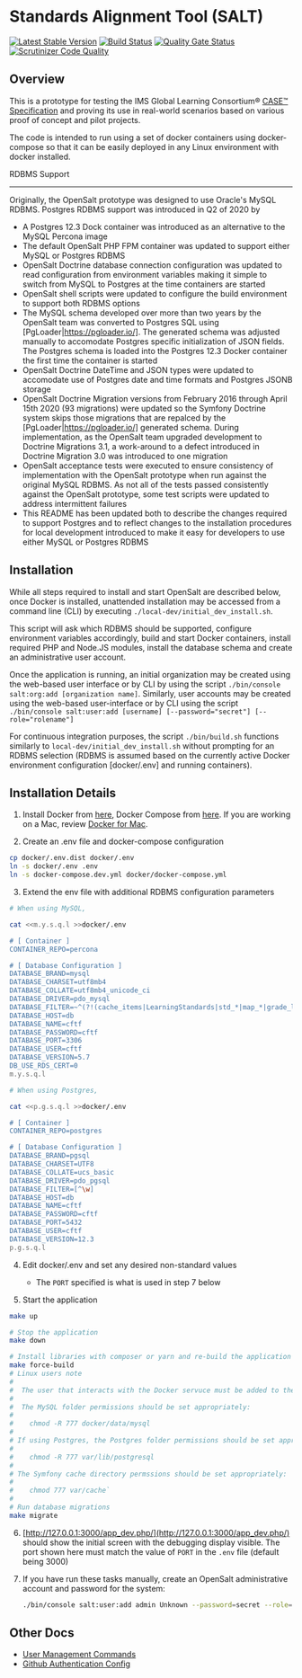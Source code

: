 Standards Alignment Tool (SALT)
===============================

[![Latest Stable Version](https://poser.pugx.org/opensalt/opensalt/v/stable)](https://github.com/opensalt/opensalt) [![Build Status](https://travis-ci.org/opensalt/opensalt.svg?branch=develop)](https://travis-ci.org/opensalt/opensalt) [![Quality Gate Status](https://sonarcloud.io/api/project_badges/measure?project=opensalt_opensalt&metric=alert_status)](https://sonarcloud.io/dashboard?id=opensalt_opensalt) [![Scrutinizer Code Quality](https://scrutinizer-ci.com/g/opensalt/opensalt/badges/quality-score.png?b=develop)](https://scrutinizer-ci.com/g/opensalt/opensalt/?branch=develop) <!--- comment out until Insight supports PHP 7.4 [![SensioLabsInsight](https://insight.sensiolabs.com/projects/e4aee568-15d9-4d97-944f-fb742bb9e885/mini.png)](https://insight.sensiolabs.com/projects/e4aee568-15d9-4d97-944f-fb742bb9e885) -->


Overview
--------

This is a prototype for testing the IMS Global Learning Consortium® [CASE™ Specification](https://www.imsglobal.org/case) and proving its use
in real-world scenarios based on various proof of concept and pilot projects.

The code is intended to run using a set of docker containers using
docker-compose so that it can be easily deployed in any Linux environment
with docker installed.

RDBMS Support

-------------
Originally, the OpenSalt prototype was designed to use Oracle's MySQL RDBMS.  Postgres RDBMS support was introduced in Q2 of 2020 by

* A Postgres 12.3 Dock container was introduced as an alternative to the MySQL Percona image
* The default OpenSalt PHP FPM container was updated to support either MySQL or Postgres RDBMS
* OpenSalt Doctrine database connection configuration was updated to read configuration from environment variables making it simple to switch from MySQL to Postgres at the time containers are started
* OpenSalt shell scripts were updated to configure the build environment to support both RDBMS options
* The MySQL schema developed over more than two years by the OpenSalt team was converted to Postgres SQL using [PgLoader|https://pgloader.io/].  The generated schema was adjusted manually to accomodate Postgres specific initialization of JSON fields.  The Postgres schema is loaded into the Postgres 12.3 Docker container the first time the container is started
* OpenSalt Doctrine DateTime and JSON types were updated to accomodate use of Postgres date and time formats and Postgres JSONB storage
* OpenSalt Doctrine Migration versions from February 2016 through April 15th 2020 (93 migrations) were updated so the Symfony Doctrine system skips those migrations that are repalced by the [PgLoader|https://pgloader.io/] generated schema.  During implementation, as the OpenSalt team upgraded development to Doctrine Migrations 3.1, a work-around to a defect introduced in Doctrine Migration 3.0 was introduced to one migration
* OpenSalt acceptance tests were executed to ensure consistency of implementation with the OpenSalt prototype when run against the original MySQL RDBMS.  As not all of the tests passed consistently against the OpenSalt prototype, some test scripts were updated to address intermittent failures
* This README has been updated both to describe the changes required to support Postgres and to reflect changes to the installation procedures for local development introduced to make it easy for developers to use either MySQL or Postgres RDBMS

Installation
------------

While all steps required to install and start OpenSalt are described below, once Docker is installed, unattended installation may be accessed from a command line (CLI) by executing `./local-dev/initial_dev_install.sh`.

This script will ask which RDBMS should be supported, configure environment variables accordingly, build and start Docker containers, install required PHP and Node.JS modules, install the database schema and create an administrative user account.

Once the application is running, an initial organization may be created using the web-based user interface or by CLI by using the script `./bin/console salt:org:add [organization name]`.  Similarly, user accounts may be created using the web-based user-interface or by CLI using the script `./bin/console salt:user:add [username] [--password="secret"] [--role="rolename"]`

For continuous integration purposes, the script `./bin/build.sh` functions similarly to `local-dev/initial_dev_install.sh` without prompting for an RDBMS selection (RDBMS is assumed based on the currently active Docker environment configuration [docker/.env] and running containers).

Installation Details
--------------------

1. Install Docker from [here](https://www.docker.com/products/docker), Docker Compose from [here](https://docs.docker.com/compose/install/).  If you are working on a Mac, review [Docker for Mac](./docs/DOCKER_FOR_MAC.md).

2. Create an .env file and docker-compose configuration

  ```Bash
  cp docker/.env.dist docker/.env
  ln -s docker/.env .env
  ln -s docker-compose.dev.yml docker/docker-compose.yml
  ```

3. Extend the env file with additional RDBMS configuration parameters

  ```Bash
  # When using MySQL,

  cat <<m.y.s.q.l >>docker/.env

  # [ Container ]
  CONTAINER_REPO=percona

  # [ Database Configuration ]
  DATABASE_BRAND=mysql
  DATABASE_CHARSET=utf8mb4
  DATABASE_COLLATE=utf8mb4_unicode_ci
  DATABASE_DRIVER=pdo_mysql
  DATABASE_FILTER=~^(?!(cache_items|LearningStandards|std_*|map_*|grade_level))~
  DATABASE_HOST=db
  DATABASE_NAME=cftf
  DATABASE_PASSWORD=cftf
  DATABASE_PORT=3306
  DATABASE_USER=cftf
  DATABASE_VERSION=5.7
  DB_USE_RDS_CERT=0
  m.y.s.q.l

  # When using Postgres,

  cat <<p.g.s.q.l >>docker/.env

  # [ Container ]
  CONTAINER_REPO=postgres

  # [ Database Configuration ]
  DATABASE_BRAND=pgsql
  DATABASE_CHARSET=UTF8
  DATABASE_COLLATE=ucs_basic
  DATABASE_DRIVER=pdo_pgsql
  DATABASE_FILTER=[^\w]
  DATABASE_HOST=db
  DATABASE_NAME=cftf
  DATABASE_PASSWORD=cftf
  DATABASE_PORT=5432
  DATABASE_USER=cftf
  DATABASE_VERSION=12.3
  p.g.s.q.l
  ```

4. Edit docker/.env and set any desired non-standard values

   * The `PORT` specified is what is used in step 7 below

5. Start the application

  ```Bash
  make up

  # Stop the application
  make down

  # Install libraries with composer or yarn and re-build the application
  make force-build
  # Linux users note
  #
  #  The user that interacts with the Docker servuce must be added to the 'docker' group
  #
  #  The MySQL folder permissions should be set appropriately:
  #
  #    chmod -R 777 docker/data/mysql
  #
  # If using Postgres, the Postgres folder permissions should be set appropriately:
  #
  #    chmod -R 777 var/lib/postgresql
  #
  # The Symfony cache directory permssions should be set appropriately:
  #
  #    chmod 777 var/cache`
  #
  # Run database migrations
  make migrate
  ```

6. [http://127.0.0.1:3000/app_dev.php/](http://127.0.0.1:3000/app_dev.php/) should show the initial screen with the debugging display visible.  The port shown here must match the value of `PORT` in the `.env` file (default being 3000)

7. If you have run these tasks manually, create an OpenSalt administrative account and password for the system:

    ```Bash
    ./bin/console salt:user:add admin Unknown --password=secret --role=super-user
    ```

Other Docs
----------

* [User Management Commands](./docs/Commands.md)
* [Github Authentication Config](./docs/deployment/GithubAuth.md)
